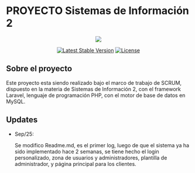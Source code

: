 # PROYECTO Sistemas de Información 2

<p align="center"><img src="https://laravel.com/assets/img/components/logo-laravel.svg"></p>

<p align="center">
<a href="https://packagist.org/packages/laravel/framework"><img src="https://poser.pugx.org/laravel/framework/v/stable.svg" alt="Latest Stable Version"></a>
<a href="https://packagist.org/packages/laravel/framework"><img src="https://poser.pugx.org/laravel/framework/license.svg" alt="License"></a>
</p>

## Sobre el proyecto

<p>
Este proyecto esta siendo realizado bajo el marco de trabajo de SCRUM, dispuesto en la materia de Sistemas de Información 2, con el framework Laravel, lenguaje de programación PHP, con el motor de base de datos en MySQL.
</p>

## Updates

-   Sep/25:
    <p>
    Se modifico Readme.md, es el primer log, luego de que el sistema ya ha sido implementado hace 2 semanas, se tiene hecho el login personalizado, zona de usuarios y administradores, plantilla de administrador, y página principal para los clientes.
    </p>
